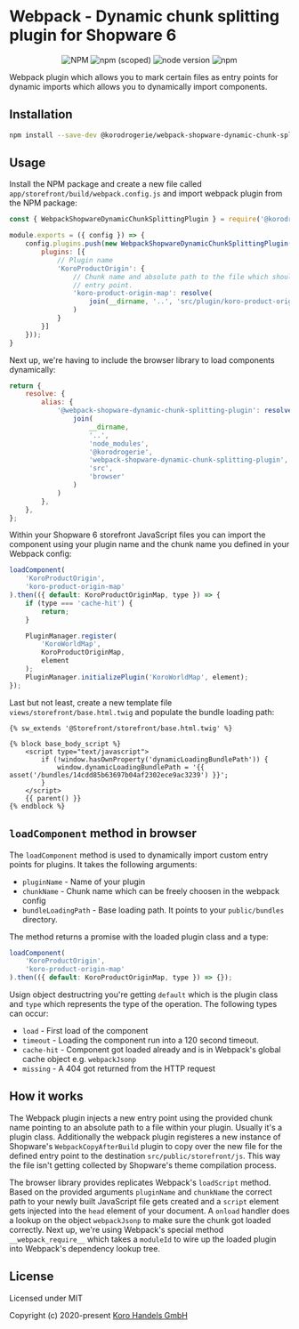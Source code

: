 # Webpack - Dynamic chunk splitting plugin for Shopware 6

<div align="center">

![NPM](https://img.shields.io/npm/l/@korodrogerie/webpack-shopware-dynamic-chunk-splitting-plugin) ![npm (scoped)](https://img.shields.io/npm/v/@korodrogerie/webpack-shopware-dynamic-chunk-splitting-plugin) ![node version](https://img.shields.io/badge/node-v16-brightgreen) ![npm](https://img.shields.io/npm/dm/@korodrogerie/webpack-shopware-dynamic-chunk-splitting-plugin)
</div>

Webpack plugin which allows you to mark certain files as entry points for dynamic imports which allows you to dynamically import components.

## Installation

```bash
npm install --save-dev @korodrogerie/webpack-shopware-dynamic-chunk-splitting-plugin
```

## Usage

Install the NPM package and create a new file called `app/storefront/build/webpack.config.js` and import webpack plugin from the NPM package:

```js
const { WebpackShopwareDynamicChunkSplittingPlugin } = require('@korodrogerie/webpack-shopware-dynamic-chunk-splitting-plugin');

module.exports = ({ config }) => {
    config.plugins.push(new WebpackShopwareDynamicChunkSplittingPlugin({
        plugins: [{
            // Plugin name
            'KoroProductOrigin': {
                // Chunk name and absolute path to the file which should be its own
                // entry point.
                'koro-product-origin-map': resolve(
                    join(__dirname, '..', 'src/plugin/koro-product-origin-map.js')
                )
            }
        }]
    }));
}
```

Next up, we're having to include the browser library to load components dynamically:

```js
return {
    resolve: {
        alias: {
            '@webpack-shopware-dynamic-chunk-splitting-plugin': resolve(
                join(
                    __dirname,
                    '..',
                    'node_modules',
                    '@korodrogerie',
                    'webpack-shopware-dynamic-chunk-splitting-plugin',
                    'src',
                    'browser'
                )
            )
        },
    },
};
```

Within your Shopware 6 storefront JavaScript files you can import the component using your plugin name and the chunk name you defined in your Webpack config:

```js
loadComponent(
    'KoroProductOrigin',
    'koro-product-origin-map'
).then(({ default: KoroProductOriginMap, type }) => {
    if (type === 'cache-hit') {
        return;
    }

    PluginManager.register(
        'KoroWorldMap',
        KoroProductOriginMap,
        element
    );
    PluginManager.initializePlugin('KoroWorldMap', element);
});
```

Last but not least, create a new template file `views/storefront/base.html.twig` and populate the bundle loading path:

```twig
{% sw_extends '@Storefront/storefront/base.html.twig' %}

{% block base_body_script %}
    <script type="text/javascript">
        if (!window.hasOwnProperty('dynamicLoadingBundlePath')) {
            window.dynamicLoadingBundlePath = '{{ asset('/bundles/14cdd85b63697b04af2302ece9ac3239') }}';
        }
    </script>
    {{ parent() }}
{% endblock %}
```

## `loadComponent` method in browser

The `loadComponent` method is used to dynamically import custom entry points for plugins. It takes the following arguments:

* `pluginName` - Name of your plugin
* `chunkName` - Chunk name which can be freely choosen in the webpack config
* `bundleLoadingPath` - Base loading path. It points to your `public/bundles` directory.

The method returns a promise with the loaded plugin class and a type:

```js
loadComponent(
    'KoroProductOrigin', 
    'koro-product-origin-map'
).then(({ default: KoroProductOriginMap, type }) => {});
```

Usign object destructring you're getting `default` which is the plugin class and `type` which represents the type of the operation. The following types can occur:

* `load` - First load of the component
* `timeout` - Loading the component run into a 120 second timeout.
* `cache-hit` - Component got loaded already and is in Webpack's global cache object e.g. `webpackJsonp`
* `missing` -  A 404 got returned from the HTTP request

## How it works

The Webpack plugin injects a new entry point using the provided chunk name pointing to an absolute path to a file within your plugin. Usually it's a plugin class. Additionally the webpack plugin registeres a new instance of Shopware's `WebpackCopyAfterBuild` plugin to copy over the new file for the defined entry point to the destination `src/public/storefront/js`. This way the file isn't getting collected by Shopware's theme compilation process.

The browser library provides replicates Webpack's `loadScript` method. Based on the provided arguments `pluginName` and `chunkName` the correct path to your newly built JavaScript file gets created and a `script` element gets injected into the `head` element of your document. A `onload` handler does a lookup on the object `webpackJsonp` to make sure the chunk got loaded correctly. Next up, we're using Webpack's special method `__webpack_require__` which takes a `moduleId` to wire up the loaded plugin into Webpack's dependency lookup tree.

## License

Licensed under MIT

Copyright (c) 2020-present [Koro Handels GmbH](https://github.com/KoRoHandelsGmbH/)